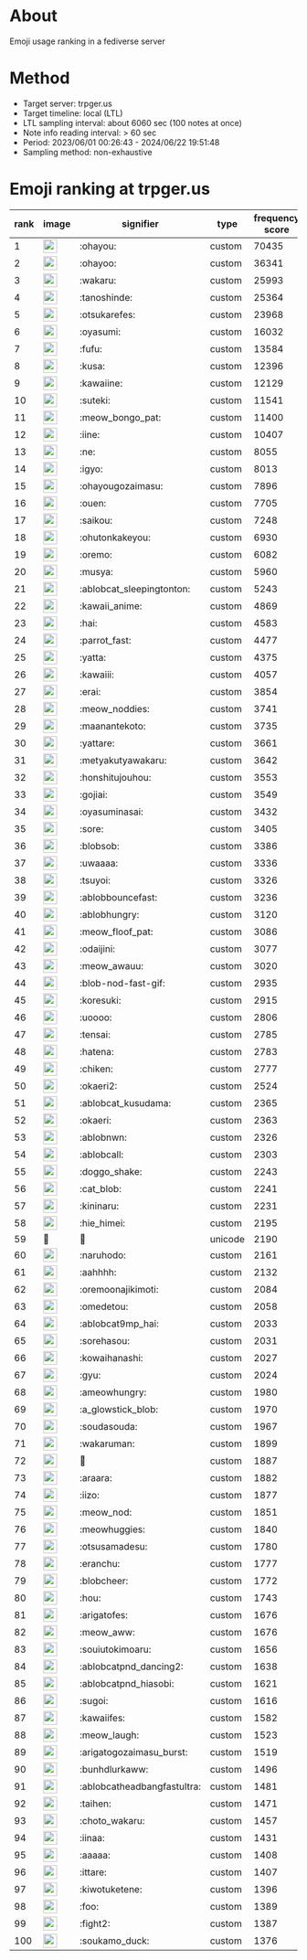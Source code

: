 # About
Emoji usage ranking in a fediverse server

# Method
- Target server: trpger.us
- Target timeline: local (LTL)
- LTL sampling interval: about 6060 sec (100 notes at once)
- Note info reading interval: > 60 sec
- Period: 2023/06/01 00:26:43 - 2024/06/22 19:51:48 
- Sampling method: non-exhaustive

# Emoji ranking at trpger.us

|rank|image|signifier|type|frequency score|
|----|----|----|----|----|
|1|<img height="24" src="https://trpger.us/emoji/ohayou.webp">|:ohayou:|custom|70435|
|2|<img height="24" src="https://trpger.us/emoji/ohayoo.webp">|:ohayoo:|custom|36341|
|3|<img height="24" src="https://trpger.us/emoji/wakaru.webp">|:wakaru:|custom|25993|
|4|<img height="24" src="https://trpger.us/emoji/tanoshinde.webp">|:tanoshinde:|custom|25364|
|5|<img height="24" src="https://trpger.us/emoji/otsukarefes.webp">|:otsukarefes:|custom|23968|
|6|<img height="24" src="https://trpger.us/emoji/oyasumi.webp">|:oyasumi:|custom|16032|
|7|<img height="24" src="https://trpger.us/emoji/fufu.webp">|:fufu:|custom|13584|
|8|<img height="24" src="https://trpger.us/emoji/kusa.webp">|:kusa:|custom|12396|
|9|<img height="24" src="https://trpger.us/emoji/kawaiine.webp">|:kawaiine:|custom|12129|
|10|<img height="24" src="https://trpger.us/emoji/suteki.webp">|:suteki:|custom|11541|
|11|<img height="24" src="https://trpger.us/emoji/meow_bongo_pat.webp">|:meow_bongo_pat:|custom|11400|
|12|<img height="24" src="https://trpger.us/emoji/iine.webp">|:iine:|custom|10407|
|13|<img height="24" src="https://trpger.us/emoji/ne.webp">|:ne:|custom|8055|
|14|<img height="24" src="https://trpger.us/emoji/igyo.webp">|:igyo:|custom|8013|
|15|<img height="24" src="https://trpger.us/emoji/ohayougozaimasu.webp">|:ohayougozaimasu:|custom|7896|
|16|<img height="24" src="https://trpger.us/emoji/ouen.webp">|:ouen:|custom|7705|
|17|<img height="24" src="https://trpger.us/emoji/saikou.webp">|:saikou:|custom|7248|
|18|<img height="24" src="https://trpger.us/emoji/ohutonkakeyou.webp">|:ohutonkakeyou:|custom|6930|
|19|<img height="24" src="https://trpger.us/emoji/oremo.webp">|:oremo:|custom|6082|
|20|<img height="24" src="https://trpger.us/emoji/musya.webp">|:musya:|custom|5960|
|21|<img height="24" src="https://trpger.us/emoji/ablobcat_sleepingtonton.webp">|:ablobcat_sleepingtonton:|custom|5243|
|22|<img height="24" src="https://trpger.us/emoji/kawaii_anime.webp">|:kawaii_anime:|custom|4869|
|23|<img height="24" src="https://trpger.us/emoji/hai.webp">|:hai:|custom|4583|
|24|<img height="24" src="https://trpger.us/emoji/parrot_fast.webp">|:parrot_fast:|custom|4477|
|25|<img height="24" src="https://trpger.us/emoji/yatta.webp">|:yatta:|custom|4375|
|26|<img height="24" src="https://trpger.us/emoji/kawaiii.webp">|:kawaiii:|custom|4057|
|27|<img height="24" src="https://trpger.us/emoji/erai.webp">|:erai:|custom|3854|
|28|<img height="24" src="https://trpger.us/emoji/meow_noddies.webp">|:meow_noddies:|custom|3741|
|29|<img height="24" src="https://trpger.us/emoji/maanantekoto.webp">|:maanantekoto:|custom|3735|
|30|<img height="24" src="https://trpger.us/emoji/yattare.webp">|:yattare:|custom|3661|
|31|<img height="24" src="https://trpger.us/emoji/metyakutyawakaru.webp">|:metyakutyawakaru:|custom|3642|
|32|<img height="24" src="https://trpger.us/emoji/honshitujouhou.webp">|:honshitujouhou:|custom|3553|
|33|<img height="24" src="https://trpger.us/emoji/gojiai.webp">|:gojiai:|custom|3549|
|34|<img height="24" src="https://trpger.us/emoji/oyasuminasai.webp">|:oyasuminasai:|custom|3432|
|35|<img height="24" src="https://trpger.us/emoji/sore.webp">|:sore:|custom|3405|
|36|<img height="24" src="https://trpger.us/emoji/blobsob.webp">|:blobsob:|custom|3386|
|37|<img height="24" src="https://trpger.us/emoji/uwaaaa.webp">|:uwaaaa:|custom|3336|
|38|<img height="24" src="https://trpger.us/emoji/tsuyoi.webp">|:tsuyoi:|custom|3326|
|39|<img height="24" src="https://trpger.us/emoji/ablobbouncefast.webp">|:ablobbouncefast:|custom|3236|
|40|<img height="24" src="https://trpger.us/emoji/ablobhungry.webp">|:ablobhungry:|custom|3120|
|41|<img height="24" src="https://trpger.us/emoji/meow_floof_pat.webp">|:meow_floof_pat:|custom|3086|
|42|<img height="24" src="https://trpger.us/emoji/odaijini.webp">|:odaijini:|custom|3077|
|43|<img height="24" src="https://trpger.us/emoji/meow_awauu.webp">|:meow_awauu:|custom|3020|
|44|<img height="24" src="https://trpger.us/emoji/blob-nod-fast-gif.webp">|:blob-nod-fast-gif:|custom|2935|
|45|<img height="24" src="https://trpger.us/emoji/koresuki.webp">|:koresuki:|custom|2915|
|46|<img height="24" src="https://trpger.us/emoji/uoooo.webp">|:uoooo:|custom|2806|
|47|<img height="24" src="https://trpger.us/emoji/tensai.webp">|:tensai:|custom|2785|
|48|<img height="24" src="https://trpger.us/emoji/hatena.webp">|:hatena:|custom|2783|
|49|<img height="24" src="https://trpger.us/emoji/chiken.webp">|:chiken:|custom|2777|
|50|<img height="24" src="https://trpger.us/emoji/okaeri2.webp">|:okaeri2:|custom|2524|
|51|<img height="24" src="https://trpger.us/emoji/ablobcat_kusudama.webp">|:ablobcat_kusudama:|custom|2365|
|52|<img height="24" src="https://trpger.us/emoji/okaeri.webp">|:okaeri:|custom|2363|
|53|<img height="24" src="https://trpger.us/emoji/ablobnwn.webp">|:ablobnwn:|custom|2326|
|54|<img height="24" src="https://trpger.us/emoji/ablobcall.webp">|:ablobcall:|custom|2303|
|55|<img height="24" src="https://trpger.us/emoji/doggo_shake.webp">|:doggo_shake:|custom|2243|
|56|<img height="24" src="https://trpger.us/emoji/cat_blob.webp">|:cat_blob:|custom|2241|
|57|<img height="24" src="https://trpger.us/emoji/kininaru.webp">|:kininaru:|custom|2231|
|58|<img height="24" src="https://trpger.us/emoji/hie_himei.webp">|:hie_himei:|custom|2195|
|59|🍮|🍮|unicode|2190|
|60|<img height="24" src="https://trpger.us/emoji/naruhodo.webp">|:naruhodo:|custom|2161|
|61|<img height="24" src="https://trpger.us/emoji/aahhhh.webp">|:aahhhh:|custom|2132|
|62|<img height="24" src="https://trpger.us/emoji/oremoonajikimoti.webp">|:oremoonajikimoti:|custom|2084|
|63|<img height="24" src="https://trpger.us/emoji/omedetou.webp">|:omedetou:|custom|2058|
|64|<img height="24" src="https://trpger.us/emoji/ablobcat9mp_hai.webp">|:ablobcat9mp_hai:|custom|2033|
|65|<img height="24" src="https://trpger.us/emoji/sorehasou.webp">|:sorehasou:|custom|2031|
|66|<img height="24" src="https://trpger.us/emoji/kowaihanashi.webp">|:kowaihanashi:|custom|2027|
|67|<img height="24" src="https://trpger.us/emoji/gyu.webp">|:gyu:|custom|2024|
|68|<img height="24" src="https://trpger.us/emoji/ameowhungry.webp">|:ameowhungry:|custom|1980|
|69|<img height="24" src="https://trpger.us/emoji/a_glowstick_blob.webp">|:a_glowstick_blob:|custom|1970|
|70|<img height="24" src="https://trpger.us/emoji/soudasouda.webp">|:soudasouda:|custom|1967|
|71|<img height="24" src="https://trpger.us/emoji/wakaruman.webp">|:wakaruman:|custom|1899|
|72|<img height="24" src="https://trpger.us/emoji/birthday.webp">|:birthday:|custom|1887|
|73|<img height="24" src="https://trpger.us/emoji/araara.webp">|:araara:|custom|1882|
|74|<img height="24" src="https://trpger.us/emoji/iizo.webp">|:iizo:|custom|1877|
|75|<img height="24" src="https://trpger.us/emoji/meow_nod.webp">|:meow_nod:|custom|1851|
|76|<img height="24" src="https://trpger.us/emoji/meowhuggies.webp">|:meowhuggies:|custom|1840|
|77|<img height="24" src="https://trpger.us/emoji/otsusamadesu.webp">|:otsusamadesu:|custom|1780|
|78|<img height="24" src="https://trpger.us/emoji/eranchu.webp">|:eranchu:|custom|1777|
|79|<img height="24" src="https://trpger.us/emoji/blobcheer.webp">|:blobcheer:|custom|1772|
|80|<img height="24" src="https://trpger.us/emoji/hou.webp">|:hou:|custom|1743|
|81|<img height="24" src="https://trpger.us/emoji/arigatofes.webp">|:arigatofes:|custom|1676|
|82|<img height="24" src="https://trpger.us/emoji/meow_aww.webp">|:meow_aww:|custom|1676|
|83|<img height="24" src="https://trpger.us/emoji/souiutokimoaru.webp">|:souiutokimoaru:|custom|1656|
|84|<img height="24" src="https://trpger.us/emoji/ablobcatpnd_dancing2.webp">|:ablobcatpnd_dancing2:|custom|1638|
|85|<img height="24" src="https://trpger.us/emoji/ablobcatpnd_hiasobi.webp">|:ablobcatpnd_hiasobi:|custom|1621|
|86|<img height="24" src="https://trpger.us/emoji/sugoi.webp">|:sugoi:|custom|1616|
|87|<img height="24" src="https://trpger.us/emoji/kawaiifes.webp">|:kawaiifes:|custom|1582|
|88|<img height="24" src="https://trpger.us/emoji/meow_laugh.webp">|:meow_laugh:|custom|1523|
|89|<img height="24" src="https://trpger.us/emoji/arigatogozaimasu_burst.webp">|:arigatogozaimasu_burst:|custom|1519|
|90|<img height="24" src="https://trpger.us/emoji/bunhdlurkaww.webp">|:bunhdlurkaww:|custom|1496|
|91|<img height="24" src="https://trpger.us/emoji/ablobcatheadbangfastultra.webp">|:ablobcatheadbangfastultra:|custom|1481|
|92|<img height="24" src="https://trpger.us/emoji/taihen.webp">|:taihen:|custom|1471|
|93|<img height="24" src="https://trpger.us/emoji/choto_wakaru.webp">|:choto_wakaru:|custom|1457|
|94|<img height="24" src="https://trpger.us/emoji/iinaa.webp">|:iinaa:|custom|1431|
|95|<img height="24" src="https://trpger.us/emoji/aaaaa.webp">|:aaaaa:|custom|1408|
|96|<img height="24" src="https://trpger.us/emoji/ittare.webp">|:ittare:|custom|1407|
|97|<img height="24" src="https://trpger.us/emoji/kiwotuketene.webp">|:kiwotuketene:|custom|1396|
|98|<img height="24" src="https://trpger.us/emoji/foo.webp">|:foo:|custom|1389|
|99|<img height="24" src="https://trpger.us/emoji/fight2.webp">|:fight2:|custom|1387|
|100|<img height="24" src="https://trpger.us/emoji/soukamo_duck.webp">|:soukamo_duck:|custom|1376|

